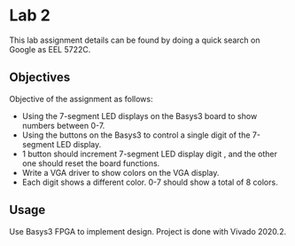 # Lab 2

This lab assignment details can be found by doing a quick search on Google as EEL 5722C.


## Objectives

Objective of the assignment as follows:
  * Using the 7-segment LED displays on the Basys3 board to show numbers between 0-7.
  * Using the buttons on the Basys3 to control a single digit of the 7-segment LED display.
  * 1 button should increment 7-segment LED display digit , and the other one should reset the board functions.
  * Write a VGA driver to show colors on the VGA display.
  * Each digit shows a different color. 0-7 should show a total of 8 colors.

## Usage

Use Basys3 FPGA to implement design. Project is done with Vivado 2020.2.

